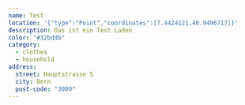 ```yaml
---
name: Test
location: '{"type":"Point","coordinates":[7.4424121,46.9496717]}'
description: Das ist ein Test Laden
color: "#32bddb"
category:
  - clothes
  - household
address:
  street: Hauptstrasse 5
  city: Bern
  post-code: "3000"
---
```


